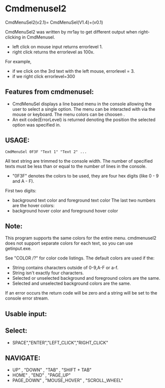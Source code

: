 # Cmdmenusel2
CmdMenuSel2(v2.1)= CmdMenuSel(V1.4)+(v0.1)

CmdMenuSel2 was written by mr1ay to get different output when right-clicking in CmdMenusel.

*  left click on mouse input returns errorlevel 1.
*  right click returns the errorlevel as 100x. 

For example,
*  if we click on the 3rd text with the left mouse, errorlevel = 3. 
*  if we right click errorlevel=300

## Features from cmdmenusel:
*  CmdMenuSel displays a line based menu in the console allowing the user to select a single option. The menu can be interacted with via the mouse or keyboard. The menu colors can be choosen .
*  An exit code(ErrorLevel) is returned denoting the position the selected option was specified in.

## USAGE:
``` CmdMenuSel 0F3F "Text 1" "Text 2" ...   ```

All text string are trimmed to the console width. The number of specified texts must be less than or equal to the number of lines in the console. 
*  "0F3F" denotes the colors to be used, they are four hex digits (like 0 - 9 and A - F). 

First two digits:
*  background text color and foreground text color 
The last two numbers are the hover colors:
*  background hover color and foreground hover color  

## Note:
This program supports the same colors for the entire menu. cmdmenusel2 does not support separate colors for each text, so you can use getinput.exe.

See "COLOR /?" for color code listings.
The default colors are used if the:
*  String contains characters outside of 0-9,A-F or a-f.
*  String isn't exactly four characters.
*  Selected or unselected background and foreground colors are the same. 
*  Selected and unselected background colors are the same.  

If an error occurs the return code will be zero and a string will be set to the console error stream. 

##  Usable input:
## Select:
* SPACE","ENTER","LEFT_CLICK","RIGHT_CLICK"  

## NAVIGATE:
* UP"  , "DOWN"  , "TAB"  , "SHIFT + TAB"
* HOME"  , "END"  , "PAGE_UP" 
* PAGE_DOWN"  , "MOUSE_HOVER"  , "SCROLL_WHEEL"


